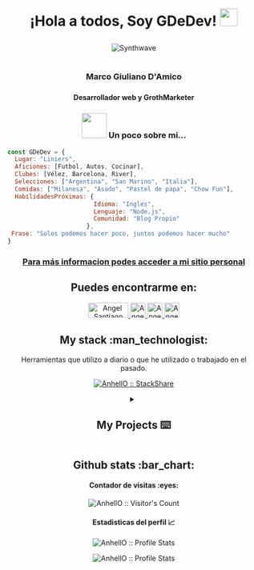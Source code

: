 <h1><p align="center">¡Hola a todos, Soy GDeDev! <a href="https://rahulmahesh.me/"><img src="https://media.giphy.com/media/hvRJCLFzcasrR4ia7z/giphy.gif" width="35px"></h1></a></p>

<p align="center" ><img src="https://i1.wp.com/68.media.tumblr.com/52b37ee624e11ec98a87c30113fa1509/tumblr_ofj89xJhTr1u6l4wto2_500.gif?resize=486%2C206&ssl=1" alt="Synthwave" ></p>


<!--
**GDeDev/GDeDev** is a ✨ _special_ ✨ repository because its `README.md` (this file) appears on your GitHub profile.

Here are some ideas to get you started:

- 🔭 I’m currently working on ...
- 🌱 I’m currently learning ...
- 👯 I’m looking to collaborate on ...
- 🤔 I’m looking for help with ...
- 💬 Ask me about ...
- 📫 How to reach me: ...
- 😄 Pronouns: ...
- ⚡ Fun fact: ...
-->


# 
### <h3 align="center"> Marco Giuliano D'Amico </h3>
### <h4 align="center"> Desarrollador web y GrothMarketer </h4>
### <p align="center"> <img src="https://media.giphy.com/media/VgCDAzcKvsR6OM0uWg/giphy.gif" width="50" > Un poco sobre mi...  </p>

```javascript
const GDeDev = {
  Lugar: "Liniers",
  Aficiones: [Futbol, Autos, Cocinar],
  Clubes: [Vélez, Barcelona, River],
  Selecciones: ["Argentina", "San Marino", "Italia"],
  Comidas: ["Milanesa", "Asado", "Pastel de papa", "Chow Fun"],
  HabilidadesPróximas: {
                        Idioma: "Ingles",
                        Lenguaje: "Node.js",
                        Comunidad: "Blog Propio"
                      },
 Frase: "Solos podemos hacer poco, juntos podemos hacer mucho"
}
```

<h3 align="center">  <a href="https://mgiulianodamico.vercel.app/"> Para más informacion podes acceder a mi sitio personal  </a> </h3>

<h2 align="center">Puedes encontrarme en: </h2>

<p align="center">
  <a href="https://medium.com/@mgiulianodamico">
    <img src="https://encrypted-tbn0.gstatic.com/images?q=tbn:ANd9GcSjG8ba5XeTJgm9KcwjGqQr-0rT487gjIFVw-KTGDizIooPR4cV9c4NxApcPTKrd8pQUfw&usqp=CAU" alt="Angel Santiago Jaime Zavala's DEV Profile" height="30" width="80">
  </a>

  <a href="https://www.linkedin.com/in/marco-giuliano-damico-978452212/">
    <img src="https://www.vectorlogo.zone/logos/linkedin/linkedin-icon.svg" alt="Angel Santiago Jaime Zavala's LinkedIn Profile" height="30" width="30">
  </a>

  <a href="https://twitter.com/GDeDev_">
    <img src="https://logodownload.org/wp-content/uploads/2014/09/twitter-logo-3.png" alt="Angel Santiago Jaime Zavala's Stack Overflow Profile" height="30" width="30">
  </a>
  <a href="https://mail.google.com/mail/u/0/?fs=1&to=mgiulianodamico@gmail.com&tf=cm">
    <img src="https://logodownload.org/wp-content/uploads/2018/03/gmail-logo-16.png" alt="Angel Santiago Jaime Zavala's Stack Overflow Profile" height="30" width="30">
  </a>
  

  

  

<h2 align="center">My stack :man_technologist:</h2>
<p align="center">Herramientas que utilizo a diario o que he utilizado o trabajado en el pasado.</p>
<p align="center">
  <a href="https://stackshare.io/gdedev/my-stack/main">
    <img src="http://img.shields.io/badge/tech-stack-0690fa.svg?style=flat" alt="AnhellO :: StackShare" />
  </a>
</p>


  <details>
  <summary align="center" font-size: 16px;>  <b> <h2> My Projects ⌨️ </h2> </b> </summary>


<a href="https://github.com/GDeDev/API-React-Pixabay">
  <img align="left" src="https://github-readme-stats.vercel.app/api/pin/?username=GDeDev&repo=API-React-Pixabay&theme=tokyonight" />
</a>

<a href="https://github.com/GDeDev/API-Covid19-React">
 <img align="right" src="https://github-readme-stats.vercel.app/api/pin/?username=GDeDev&repo=API-Covid19-React&theme=tokyonight" />
</a>

<a href="https://github.com/GDeDev/Covid-Website">
  <img align="left" src="https://github-readme-stats.vercel.app/api/pin/?username=GDeDev&repo=Covid-Website&theme=tokyonight" />
</a>

<a href="https://github.com/GDeDev/Animacion-Planetas">
 <img align="right" src="https://github-readme-stats.vercel.app/api/pin/?username=GDeDev&repo=Animacion-Planetas&theme=tokyonight" />
</a>

<a href="https://github.com/GDeDev/Calculadora">
 <img align="left" src="https://github-readme-stats.vercel.app/api/pin/?username=GDeDev&repo=Calculadora&theme=tokyonight" />
</a>

<a href="https://github.com/GDeDev/mgiulianodamico">
 <img align="right" src="https://github-readme-stats.vercel.app/api/pin/?username=GDeDev&repo=mgiulianodamico&theme=tokyonight" />
</a>

<a href="https://github.com/GDeDev/Wheater-Api_js">
 <img align="right" src="https://github-readme-stats.vercel.app/api/pin/?username=GDeDev&repo=Wheater-Api_js&theme=tokyonight" />
</a>

<a href="https://github.com/GDeDev/Login-Auth">
 <img align="center" src="https://github-readme-stats.vercel.app/api/pin/?username=GDeDev&repo=Login-Auth&theme=tokyonight" />
</a>
</details>
<h2 align="center">Github stats :bar_chart:</h2>

<h4 align="center">Contador de visitas :eyes:</h4>

<p align="center"><img src="https://profile-counter.glitch.me/{GDeDev}/count.svg" alt="AnhellO :: Visitor's Count" /></p>

<h4 align="center">Estadisticas del perfil 📈 </h4>

<p align="center"><img src="https://github-readme-streak-stats.herokuapp.com?user=GDeDev&theme=dark&hide_border=true&date_format=M%20j%5B%2C%20Y%5D)" alt="AnhellO :: Profile Stats" /> </p>

<p align="center"><img src="https://github-readme-stats.vercel.app/api?username=GDeDev&show_icons=true&theme=synthwave" alt="AnhellO :: Profile Stats" /></p>








